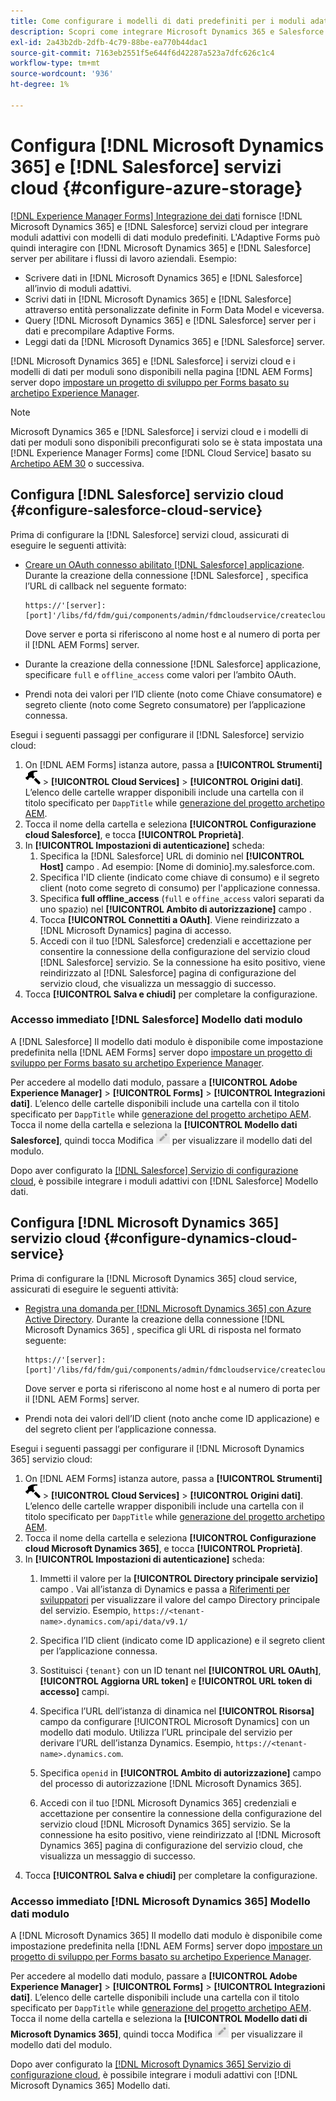 ```yaml
---
title: Come configurare i modelli di dati predefiniti per i moduli adattivi per Microsoft Dynamics 365 e Salesforce?
description: Scopri come integrare Microsoft Dynamics 365 e Salesforce con moduli adattivi.
exl-id: 2a43b2db-2dfb-4c79-88be-ea770b44dac1
source-git-commit: 7163eb2551f5e644f6d42287a523a7dfc626c1c4
workflow-type: tm+mt
source-wordcount: '936'
ht-degree: 1%

---
```


# Configura [!DNL Microsoft Dynamics 365] e [!DNL Salesforce] servizi cloud {#configure-azure-storage}

[[!DNL Experience Manager Forms] Integrazione dei dati](data-integration.md) fornisce [!DNL Microsoft Dynamics 365] e [!DNL Salesforce] servizi cloud per integrare moduli adattivi con modelli di dati modulo predefiniti. L&#39;Adaptive Forms può quindi interagire con [!DNL Microsoft Dynamics 365] e [!DNL Salesforce] server per abilitare i flussi di lavoro aziendali. Esempio:

* Scrivere dati in [!DNL Microsoft Dynamics 365] e [!DNL Salesforce] all’invio di moduli adattivi.
* Scrivi dati in [!DNL Microsoft Dynamics 365] e [!DNL Salesforce] attraverso entità personalizzate definite in Form Data Model e viceversa.
* Query [!DNL Microsoft Dynamics 365] e [!DNL Salesforce] server per i dati e precompilare Adaptive Forms.
* Leggi dati da [!DNL Microsoft Dynamics 365] e [!DNL Salesforce] server.

[!DNL Microsoft Dynamics 365] e [!DNL Salesforce] i servizi cloud e i modelli di dati per moduli sono disponibili nella pagina [!DNL AEM Forms] server dopo [impostare un progetto di sviluppo per Forms basato su archetipo Experience Manager](setup-local-development-environment.md##forms-cloud-service-local-development-environment).

>[!NOTE]
>
>Microsoft Dynamics 365 e [!DNL Salesforce] i servizi cloud e i modelli di dati per moduli sono disponibili preconfigurati solo se è stata impostata una [!DNL Experience Manager Forms] come [!DNL Cloud Service] basato su [Archetipo AEM 30](https://github.com/adobe/aem-project-archetype/releases/tag/aem-project-archetype-30) o successiva.

## Configura [!DNL Salesforce] servizio cloud {#configure-salesforce-cloud-service}

Prima di configurare la [!DNL Salesforce] servizi cloud, assicurati di eseguire le seguenti attività:

* [Creare un OAuth connesso abilitato [!DNL Salesforce] applicazione](https://help.salesforce.com/s/articleView?id=sf.connected_app_create_api_integration.htm&amp;type=5). Durante la creazione della connessione [!DNL Salesforce] , specifica l’URL di callback nel seguente formato:

   ```
   https://'[server]:[port]'/libs/fd/fdm/gui/components/admin/fdmcloudservice/createcloudconfigwizard/cloudservices.html
   ```

   Dove server e porta si riferiscono al nome host e al numero di porta per il [!DNL AEM Forms] server.

* Durante la creazione della connessione [!DNL Salesforce] applicazione, specificare `full` e `offline_access` come valori per l’ambito OAuth.

* Prendi nota dei valori per l’ID cliente (noto come Chiave consumatore) e segreto cliente (noto come Segreto consumatore) per l’applicazione connessa.

Esegui i seguenti passaggi per configurare il [!DNL Salesforce] servizio cloud:

1. On [!DNL AEM Forms] istanza autore, passa a **[!UICONTROL Strumenti]** ![martello](assets/hammer.png) > **[!UICONTROL Cloud Services]** > **[!UICONTROL Origini dati]**. L’elenco delle cartelle wrapper disponibili include una cartella con il titolo specificato per `DappTitle`  while [generazione del progetto archetipo AEM](setup-local-development-environment.md##forms-cloud-service-local-development-environment).
1. Tocca il nome della cartella e seleziona **[!UICONTROL Configurazione cloud Salesforce]**, e tocca **[!UICONTROL Proprietà]**.
1. In **[!UICONTROL Impostazioni di autenticazione]** scheda:
   1. Specifica la [!DNL Salesforce] URL di dominio nel **[!UICONTROL Host]** campo . Ad esempio: [Nome di dominio].my.salesforce.com.
   1. Specifica l&#39;ID cliente (indicato come chiave di consumo) e il segreto client (noto come segreto di consumo) per l&#39;applicazione connessa.
   1. Specifica **full offline_access** (`full` e `offine_access` valori separati da uno spazio) nel **[!UICONTROL Ambito di autorizzazione]** campo .
   1. Tocca **[!UICONTROL Connettiti a OAuth]**. Viene reindirizzato a [!DNL Microsoft Dynamics] pagina di accesso.
   1. Accedi con il tuo [!DNL Salesforce] credenziali e accettazione per consentire la connessione della configurazione del servizio cloud [!DNL Salesforce] servizio. Se la connessione ha esito positivo, viene reindirizzato al [!DNL Salesforce] pagina di configurazione del servizio cloud, che visualizza un messaggio di successo.
1. Tocca **[!UICONTROL Salva e chiudi]** per completare la configurazione.

### Accesso immediato [!DNL Salesforce] Modello dati modulo

A [!DNL Salesforce] Il modello dati modulo è disponibile come impostazione predefinita nella [!DNL AEM Forms] server dopo [impostare un progetto di sviluppo per Forms basato su archetipo Experience Manager](setup-local-development-environment.md##forms-cloud-service-local-development-environment).

Per accedere al modello dati modulo, passare a **[!UICONTROL Adobe Experience Manager]** > **[!UICONTROL Forms]** > **[!UICONTROL Integrazioni dati]**. L’elenco delle cartelle disponibili include una cartella con il titolo specificato per `DappTitle`  while [generazione del progetto archetipo AEM](setup-local-development-environment.md##forms-cloud-service-local-development-environment). Tocca il nome della cartella e seleziona la **[!UICONTROL Modello dati Salesforce]**, quindi tocca Modifica ![Modifica](assets/edit.png) per visualizzare il modello dati del modulo.

Dopo aver configurato la [[!DNL Salesforce] Servizio di configurazione cloud](#configure-salesforce-cloud-service), è possibile integrare i moduli adattivi con [!DNL Salesforce] Modello dati.

## Configura [!DNL Microsoft Dynamics 365] servizio cloud {#configure-dynamics-cloud-service}

Prima di configurare la [!DNL Microsoft Dynamics 365] cloud service, assicurati di eseguire le seguenti attività:

* [Registra una domanda per [!DNL Microsoft Dynamics 365] con Azure Active Directory](https://docs.microsoft.com/en-us/powerapps/developer/data-platform/walkthrough-register-app-azure-active-directory). Durante la creazione della connessione [!DNL Microsoft Dynamics 365] , specifica gli URL di risposta nel formato seguente:

   ```
   https://'[server]:[port]'/libs/fd/fdm/gui/components/admin/fdmcloudservice/createcloudconfigwizard/cloudservices.html
   ```

   Dove server e porta si riferiscono al nome host e al numero di porta per il [!DNL AEM Forms] server.

* Prendi nota dei valori dell’ID client (noto anche come ID applicazione) e del segreto client per l’applicazione connessa.

Esegui i seguenti passaggi per configurare il [!DNL Microsoft Dynamics 365] servizio cloud:

1. On [!DNL AEM Forms] istanza autore, passa a **[!UICONTROL Strumenti]** ![martello](assets/hammer.png) > **[!UICONTROL Cloud Services]** > **[!UICONTROL Origini dati]**. L’elenco delle cartelle wrapper disponibili include una cartella con il titolo specificato per `DappTitle`  while [generazione del progetto archetipo AEM](setup-local-development-environment.md##forms-cloud-service-local-development-environment).
1. Tocca il nome della cartella e seleziona **[!UICONTROL Configurazione cloud Microsoft Dynamics 365]**, e tocca **[!UICONTROL Proprietà]**.
1. In **[!UICONTROL Impostazioni di autenticazione]** scheda:
   1. Immetti il valore per la **[!UICONTROL Directory principale servizio]** campo . Vai all’istanza di Dynamics e passa a [Riferimenti per sviluppatori](https://docs.microsoft.com/en-us/powerapps/developer/data-platform/view-download-developer-resources) per visualizzare il valore del campo Directory principale del servizio. Esempio, `https://<tenant-name>.dynamics.com/api/data/v9.1/`
   1. Specifica l’ID client (indicato come ID applicazione) e il segreto client per l’applicazione connessa.
   1. Sostituisci `{tenant}` con un ID tenant nel **[!UICONTROL URL OAuth]**, **[!UICONTROL Aggiorna URL token]** e **[!UICONTROL URL token di accesso]** campi.
   1. Specifica l’URL dell’istanza di dinamica nel **[!UICONTROL Risorsa]** campo da configurare [!UICONTROL Microsoft Dynamics] con un modello dati modulo. Utilizza l’URL principale del servizio per derivare l’URL dell’istanza Dynamics. Esempio, `https://<tenant-name>.dynamics.com`.

   1. Specifica `openid` in **[!UICONTROL Ambito di autorizzazione]** campo del processo di autorizzazione [!DNL Microsoft Dynamics 365].
   1. Accedi con il tuo [!DNL Microsoft Dynamics 365] credenziali e accettazione per consentire la connessione della configurazione del servizio cloud [!DNL Microsoft Dynamics 365] servizio. Se la connessione ha esito positivo, viene reindirizzato al [!DNL Microsoft Dynamics 365] pagina di configurazione del servizio cloud, che visualizza un messaggio di successo.
1. Tocca **[!UICONTROL Salva e chiudi]** per completare la configurazione.

### Accesso immediato [!DNL Microsoft Dynamics 365] Modello dati modulo

A [!DNL Microsoft Dynamics 365] Il modello dati modulo è disponibile come impostazione predefinita nella [!DNL AEM Forms] server dopo [impostare un progetto di sviluppo per Forms basato su archetipo Experience Manager](setup-local-development-environment.md##forms-cloud-service-local-development-environment).

Per accedere al modello dati modulo, passare a **[!UICONTROL Adobe Experience Manager]** > **[!UICONTROL Forms]** > **[!UICONTROL Integrazioni dati]**. L’elenco delle cartelle disponibili include una cartella con il titolo specificato per `DappTitle`  while [generazione del progetto archetipo AEM](setup-local-development-environment.md##forms-cloud-service-local-development-environment). Tocca il nome della cartella e seleziona la **[!UICONTROL Modello dati di Microsoft Dynamics 365]**, quindi tocca Modifica ![Modifica](assets/edit.png) per visualizzare il modello dati del modulo.

Dopo aver configurato la [[!DNL Microsoft Dynamics 365] Servizio di configurazione cloud](#configure-dynamics-cloud-service), è possibile integrare i moduli adattivi con [!DNL Microsoft Dynamics 365] Modello dati.
